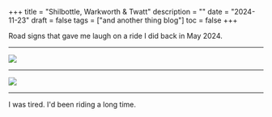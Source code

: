 +++
title = "Shilbottle, Warkworth & Twatt"
description = ""
date = "2024-11-23"
draft = false
tags = ["and another thing blog"]
toc = false
+++

Road signs that gave me laugh on a ride I did back in May 2024. 

---

<img style="display:block;margin:auto" src="https://i.ibb.co/WpRsHCnZ/shitbottle.png">

---

<img style="display:block;margin:auto" src="https://i.ibb.co/8LSBdpWk/twat.png">

---

I was tired. I'd been riding a long time.